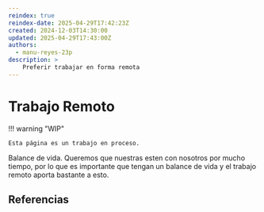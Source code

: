 ```yaml
---
reindex: true
reindex-date: 2025-04-29T17:42:23Z
created: 2024-12-03T14:30:00
updated: 2025-04-29T17:43:00Z
authors:
  - manu-reyes-23p
description: >
    Preferir trabajar en forma remota
---
```


# Trabajo Remoto

!!! warning "WIP"

    Esta página es un trabajo en proceso.

Balance de vida. Queremos que nuestras esten con nosotros por mucho tiempo, por lo que es importante que tengan un balance de vida y el trabajo remoto aporta bastante a esto.

## Referencias
